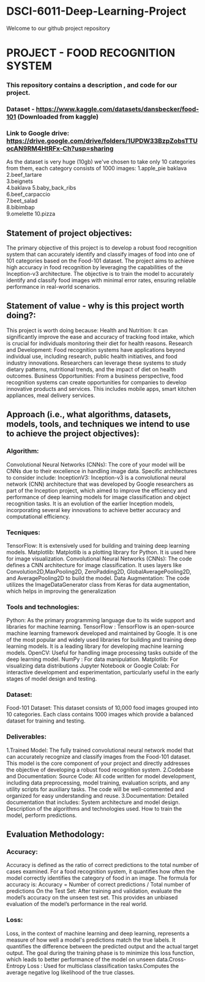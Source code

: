 # DSCI-6011-Deep-Learning-Project
Welcome to our github project repository

# PROJECT - FOOD RECOGNITION SYSTEM

### This repository contains a description , and code for our project.
### Dataset - https://www.kaggle.com/datasets/dansbecker/food-101 (Downloaded from kaggle)
### Link to Google drive: https://drive.google.com/drive/folders/1UPDW33BzpZobsTTUocAN9RM4HtRFx-Ch?usp=sharing
As the dataset is very huge (10gb) we've chosen to take only 10 categories from them, each category consists of 1000 images: 
1.apple_pie	baklava		
2.beef_tartare  
3.beignets		 
4.baklava
5.baby_back_ribs	
6.beef_carpaccio	
7.beet_salad    
8.bibimbap	
9.omelette
10.pizza

## Statement of project objectives:
The primary objective of this project is to develop a robust food recognition system that can accurately identify and classify images of food into one of 101 categories based on the Food-101 dataset.  The project aims to achieve high accuracy in food recognition by leveraging the capabilities of the Inception-v3 architecture. The objective is to train the model to accurately identify and classify food images with minimal error rates, ensuring reliable performance in real-world scenarios.

## Statement of value - why is this project worth doing?:
This project is worth doing because:
Health and Nutrition: It can significantly improve the ease and accuracy of tracking food intake, which is crucial for individuals monitoring their diet for health reasons.
Research and Development: Food recognition systems have applications beyond individual use, including research, public health initiatives, and food industry innovations. Researchers can leverage these systems to study dietary patterns, nutritional trends, and the impact of diet on health outcomes. 
Business Opportunities: From a business perspective, food recognition systems can create opportunities for companies to develop innovative products and services. This includes mobile apps, smart kitchen appliances, meal delivery services.

## Approach (i.e., what algorithms, datasets, models, tools, and techniques we intend to use to achieve the project objectives):
### Algorithm:
Convolutional Neural Networks (CNNs): The core of your model will be CNNs due to their excellence in handling image data. Specific architectures to consider include:
InceptionV3: Inception-v3 is a convolutional neural network (CNN) architecture that was developed by Google researchers as part of the Inception project, which aimed to improve the efficiency and performance of deep learning models for image classification and object recognition tasks. It is an evolution of the earlier Inception models, incorporating several key innovations to achieve better accuracy and computational efficiency. 

### Tecniques:
TensorFlow: It is extensively used for building and training deep learning models.
Matplotlib: Matplotlib is a plotting library for Python. It is used here for image visualization.
Convolutional Neural Networks (CNNs): The code defines a CNN architecture for image classification. It uses layers like Convolution2D,MaxPooling2D, ZeroPadding2D, GlobalAveragePooling2D, and AveragePooling2D to build the model.
Data Augmentation: The code utilizes the ImageDataGenerator class from Keras for data augmentation, which helps in improving the generalization 

### Tools and technologies:
Python: As the primary programming language due to its wide support and libraries for machine learning.
TensorFlow : TensorFlow is an open-source machine learning framework developed and maintained by Google. It is one of the most popular and widely used libraries for building and training deep learning models. lt is a leading library for developing machine learning models.
OpenCV: Useful for handling image processing tasks outside of the deep learning model.
NumPy : For data manipulation.
Matplotlib:  For visualizing data distributions 
Jupyter Notebook or Google Colab: For interactive development and experimentation, particularly useful in the early stages of model design and testing.

### Dataset:
Food-101 Dataset: This dataset consists of 10,000 food images grouped into 10 categories. Each class contains 1000 images which provide a balanced dataset for training and testing.

### Deliverables: 
1.Trained Model:
The fully trained convolutional neural network model that can accurately recognize and classify images from the Food-101 dataset. This model is the core component of your project and directly addresses the objective of developing a robust food recognition system.
2.Codebase and Documentation:
Source Code: All code written for model development, including data preprocessing, model training, evaluation scripts, and any utility scripts for auxiliary tasks. The code will be well-commented and organized for easy understanding and reuse.
3.Documentation: Detailed documentation that includes:
System architecture and model design.
Description of the algorithms and technologies used.
How to train the model, perform predictions.

## Evaluation Methodology:
### Accuracy:
Accuracy is defined as the ratio of correct predictions to the total number of cases examined. For a food recognition system, it quantifies how often the model correctly identifies the category of food in an image. The formula for accuracy is:
Accuracy = Number of correct predictions / Total number of predictions
On the Test Set: After training and validation, evaluate the model’s accuracy on the unseen test set. This provides an unbiased evaluation of the model’s performance in the real world.

### Loss: 
Loss, in the context of machine learning and deep learning, represents a measure of how well a model's predictions match the true labels. It quantifies the difference between the predicted output and the actual target output. The goal during the training phase is to minimize this loss function, which leads to better performance of the model on unseen data.Cross-Entropy Loss : Used for multiclass classification tasks.Computes the average negative log likelihood of the true classes.

